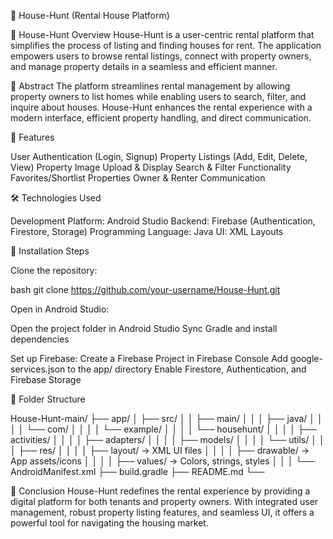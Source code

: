 🏡 House-Hunt (Rental House Platform)

📌 House-Hunt Overview House-Hunt is a user-centric rental platform that simplifies the process of listing and finding houses for rent. The application empowers users to browse rental listings, connect with property owners, and manage property details in a seamless and efficient manner.

📝 Abstract The platform streamlines rental management by allowing property owners to list homes while enabling users to search, filter, and inquire about houses. House-Hunt enhances the rental experience with a modern interface, efficient property handling, and direct communication.

🚀 Features

User Authentication (Login, Signup) Property Listings (Add, Edit, Delete, View) Property Image Upload & Display Search & Filter Functionality Favorites/Shortlist Properties Owner & Renter Communication

🛠️ Technologies Used

Development Platform: Android Studio Backend: Firebase (Authentication, Firestore, Storage) Programming Language: Java UI: XML Layouts

📝 Installation Steps

Clone the repository:

bash git clone https://github.com/your-username/House-Hunt.git

Open in Android Studio:

Open the project folder in Android Studio Sync Gradle and install dependencies

Set up Firebase: Create a Firebase Project in Firebase Console Add google-services.json to the app/ directory Enable Firestore, Authentication, and Firebase Storage

📁 Folder Structure

House-Hunt-main/ ├── app/ │ ├── src/ │ │ ├── main/ │ │ │ ├── java/ │ │ │ │ └── com/ │ │ │ │ └── example/ │ │ │ │ └── househunt/ │ │ │ │ ├── activities/ │ │ │ │ ├── adapters/ │ │ │ │ ├── models/ │ │ │ │ └── utils/ │ │ │ ├── res/ │ │ │ │ ├── layout/ → XML UI files │ │ │ │ ├── drawable/ → App assets/icons │ │ │ │ ├── values/ → Colors, strings, styles │ │ │ └── AndroidManifest.xml ├── build.gradle ├── README.md └──

🔬 Conclusion House-Hunt redefines the rental experience by providing a digital platform for both tenants and property owners. With integrated user management, robust property listing features, and seamless UI, it offers a powerful tool for navigating the housing market.
